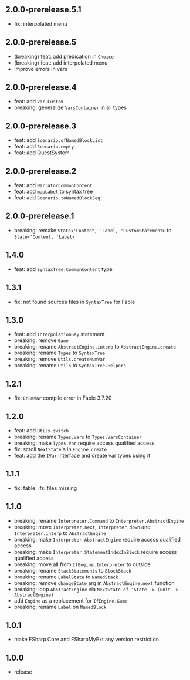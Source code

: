 ## 2.0.0-prerelease.5.1
* fix: interpolated menu

## 2.0.0-prerelease.5
* (breaking) feat: add predication in `Choice`
* (breaking) feat: add interpolated menu
* improve errors in vars

## 2.0.0-prerelease.4
* feat: add `Var.Custom`
* breaking: generalize `VarsContainer` in all types

## 2.0.0-prerelease.3
* feat: add `Scenario.ofNamedBlockList`
* feat: add `Scenario.empty`
* feat: add QuestSystem

## 2.0.0-prerelease.2
* feat: add `NarratorCommonContent`
* feat: add `mapLabel` to syntax tree
* feat: add `Scenario.toNamedBlockSeq`

## 2.0.0-prerelease.1
* breaking: remake `State<'Content, 'Label, 'CustomStatement>` to `State<'Content, 'Label>`

## 1.4.0
* feat: add `SyntaxTree.CommonContent` type

## 1.3.1
* fix: not found sources files in `SyntaxTree` for Fable

## 1.3.0
* feat: add `InterpolationSay` statement
* breaking: remove `Game`
* breaking: rename `AbstractEngine.interp` to `AbstractEngine.create`
* breaking: rename `Types` to `SyntaxTree`
* breaking: remove `Utils.createNumVar`
* breaking: rename `Utils` to `SyntaxTree.Helpers`

## 1.2.1
* fix: `EnumVar` compile error in Fable 3.7.20

## 1.2.0
* feat: add `Utils.switch`
* breaking: rename `Types.Vars` to `Types.VarsContainer`
* breaking: make `Types.Var` require access qualified access
* fix: scroll `NextState`'s in `Engine.create`
* feat: add the `IVar` interface and create var types using it

## 1.1.1
* fix: fable: .fsi files missing

## 1.1.0
* breaking: rename `Interpreter.Command` to `Interpreter.AbstractEngine`
* breaking: move `Interpreter.next`, `Interpreter.down` and `Interpreter.interp` to `AbstractEngine`
* breaking: make `Interpreter.AbstractEngine` require access qualified access
* breaking: make `Interpreter.StatementIndexInBlock` require access qualified access
* breaking: move all from `IfEngine.Interpreter` to outside
* breaking: rename `StackStatements` to `BlockStack`
* breaking: rename `LabelState` to `NamedStack`
* breaking: remove `changeState` arg in `AbstractEngine.next` function
* breaking: loop `AbstractEngine` via `NextState of 'State -> (unit -> AbstractEngine)`
* add `Engine` as a replacement for `IfEngine.Game`
* breaking: rename `Label` on `NamedBlock`

## 1.0.1
* make FSharp.Core and FSharpMyExt any version restriction

## 1.0.0
* release
